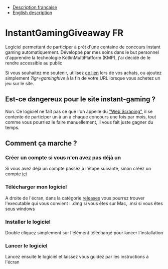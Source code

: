 - [Description française](#instantgaminggiveaway-fr)
- [English description](#instantgaminggiveaway-en)


# InstantGamingGiveaway FR
Logiciel permettant de participer à prêt d'une centaine de concours instant gaming automatiquement. Développé par mes soins dans le but personnel d'apprendre la technologie KotlinMultiPlatform (KMP), j'ai décidé de le rendre accessible au public

Si vous souhaitez me soutenir, utilisez [ce lien](https://www.instant-gaming.com/fr/?igr=gaminghive) lors de vos achats, ou ajoutez simplement *?igr=gaminghive* à la fin de votre URL lorsque vous achetez un jeu sur le site.

## Est-ce dangereux pour le site instant-gaming ?
Non. Ce logiciel ne fait pas ce que l'on appelle du ["Web Scraping"](https://en.wikipedia.org/wiki/Web_scraping), il se contente de participer un à un à chaque concours une fois par mois, tout comme vous pourriez le faire manuellement, il vous fait juste gagner du temps.

## Comment ça marche ?
### Créer un compte si vous n'en avez pas déjà un
Si vous avez déjà un compte passez à l'étape suivante, sinon créez un compte [ici](https://www.instant-gaming.com/fr/?igr=gaminghive)

### Télécharger mon logiciel
A droite de l'écran, dans la catégorie [releases](https://github.com/JonathanSenky/InstantGamingGiveway/releases) vous pourrez trouver l'executable qui vous convient : .dmg si vous êtes sur Mac, .msi si vous êtes sous windows

### Installer le logiciel
Double cliquez simplement sur l'élément téléchargé pour lancer l'installation

### Lancer le logiciel
Lancez ensuite le logiciel et laissez vous guidez par les instructions à l'écran
